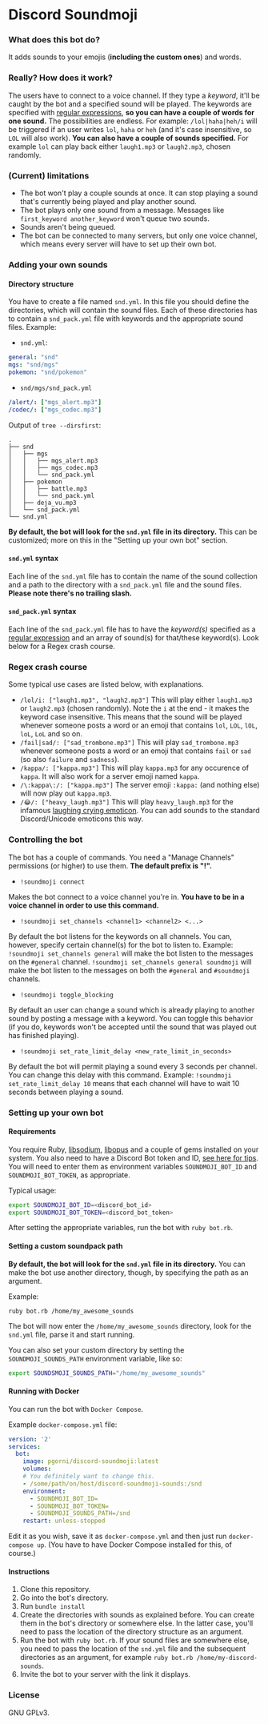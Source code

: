 # Discord Soundmoji

### What does this bot do?
It adds sounds to your emojis (**including the custom ones**) and words.

### Really? How does it work?
The users have to connect to a voice channel. If they type a *keyword*, it'll be caught by the bot and a specified sound will be played.
The keywords are specified with [regular expressions](https://en.wikipedia.org/wiki/Regular_expression), **so you can have a couple of words for one sound.** The possibilities are endless.
For example: `/lol|haha|heh/i` will be triggered if an user writes `lol`, `haha` or `heh` (and it's case insensitive, so `LOL` will also work).
**You can also have a couple of sounds specified.**
For example `lol` can play back either `laugh1.mp3` or `laugh2.mp3`, chosen randomly.

### (Current) limitations
- The bot won't play a couple sounds at once. It can stop playing a sound that's currently being played and play another sound.
- The bot plays only one sound from a message. Messages like `first_keyword another_keyword` won't queue two sounds.
- Sounds aren't being queued.
- The bot can be connected to many servers, but only one voice channel, which means every server will have to set up their own bot.

### Adding your own sounds

#### Directory structure
You have to create a file named `snd.yml`. In this file you should define the directories, which will contain the sound files. Each of these directories has to contain a `snd_pack.yml` file with keywords and the appropriate sound files.
Example:
- `snd.yml`:
```yaml
general: "snd"
mgs: "snd/mgs"
pokemon: "snd/pokemon"
```
- `snd/mgs/snd_pack.yml`
```yaml
/alert/: ["mgs_alert.mp3"]
/codec/: ["mgs_codec.mp3"]
```
Output of `tree --dirsfirst`:
```
.
├── snd
│   ├── mgs
│   │   ├── mgs_alert.mp3
│   │   ├── mgs_codec.mp3
│   │   └── snd_pack.yml
│   ├── pokemon
│   │   ├── battle.mp3
│   │   └── snd_pack.yml
│   ├── deja_vu.mp3
│   └── snd_pack.yml
└── snd.yml
```
**By default, the bot will look for the `snd.yml` file in its directory.** This can be customized; more on this in the "Setting up your own bot" section.

#### `snd.yml` syntax
Each line of the `snd.yml` file has to contain the name of the sound collection and a path to the directory with a `snd_pack.yml` file and the sound files. **Please note there's no trailing slash.**

#### `snd_pack.yml` syntax
Each line of the `snd_pack.yml` file has to have the *keyword(s)* specified as a [regular expression](https://en.wikipedia.org/wiki/Regular_expression) and an array of sound(s) for that/these keyword(s). Look below for a Regex crash course.

### Regex crash course
Some typical use cases are listed below, with explanations.

- `/lol/i: ["laugh1.mp3", "laugh2.mp3"]`
This will play either `laugh1.mp3` or `laugh2.mp3` (chosen randomly). Note the `i` at the end - it makes the keyword case insensitive. This means that the sound will be played whenever someone posts a word or an emoji that contains `lol`, `LOL`, `lOL`, `loL`, `LoL` and so on.
- `/fail|sad/: ["sad_trombone.mp3"]`
This will play `sad_trombone.mp3` whenever someone posts a word or an emoji that contains `fail` or `sad` (so also `failure` and `sadness`).
- `/kappa/: ["kappa.mp3"]`
This will play `kappa.mp3` for any occurence of `kappa`. It will also work for a server emoji named `kappa`.
- `/\:kappa\:/: ["kappa.mp3"]`
The server emoji `:kappa:` (and nothing else) will now play out `kappa.mp3`.
- `/😂/: ["heavy_laugh.mp3"]`
This will play `heavy_laugh.mp3` for the infamous [laughing crying emoticon](https://emojipedia.org/face-with-tears-of-joy/). You can add sounds to the standard Discord/Unicode emoticons this way.

### Controlling the bot
The bot has a couple of commands. You need a "Manage Channels" permissions (or higher) to use them.
**The default prefix is "!".**

- `!soundmoji connect`

Makes the bot connect to a voice channel you're in. **You have to be in a voice channel in order to use this command.**

- `!soundmoji set_channels <channel1> <channel2> <...>`

By default the bot listens for the keywords on all channels. You can, however, specify certain channel(s) for the bot to listen to.
Example: `!soundmoji set_channels general` will make the bot listen to the messages on the `#general` channel. `!soundmoji set_channels general soundmoji` will make the bot listen to the messages on both the `#general` and `#soundmoji` channels.

- `!soundmoji toggle_blocking`

By default an user can change a sound which is already playing to another sound by posting a message with a keyword. You can toggle this behavior (if you do, keywords won't be accepted until the sound that was played out has finished playing).

- `!soundmoji set_rate_limit_delay <new_rate_limit_in_seconds>`

By default the bot will permit playing a sound every 3 seconds per channel. You can change this delay with this command. Example: `!soundmoji set_rate_limit_delay 10` means that each channel will have to wait 10 seconds between playing a sound.

### Setting up your own bot
#### Requirements
You require Ruby, [libsodium](https://github.com/meew0/discordrb/wiki/Installing-libsodium), [libopus](https://github.com/meew0/discordrb/wiki/Installing-libopus) and a couple of gems installed on your system.
You also need to have a Discord Bot token and ID, [see here for tips](https://github.com/reactiflux/discord-irc/wiki/Creating-a-discord-bot-&-getting-a-token). You will need to enter them as environment variables `SOUNDMOJI_BOT_ID` and `SOUNDMOJI_BOT_TOKEN`, as appropriate.

Typical usage:
```sh
export SOUNDMOJI_BOT_ID=<discord_bot_id>
export SOUNDMOJI_BOT_TOKEN=<discord_bot_token>
```

After setting the appropriate variables, run the bot with `ruby bot.rb`.

#### Setting a custom soundpack path
**By default, the bot will look for the `snd.yml` file in its directory.** You can make the bot use another directory, though, by specifying the path as an argument.

Example:

```
ruby bot.rb /home/my_awesome_sounds
```

The bot will now enter the `/home/my_awesome_sounds` directory, look for the `snd.yml` file, parse it and start running.

You can also set your custom directory by setting the `SOUNDMOJI_SOUNDS_PATH` environment variable, like so:

```sh
export SOUNDSMOJI_SOUNDS_PATH="/home/my_awesome_sounds"
```

#### Running with Docker

You can run the bot with `Docker Compose`.

Example `docker-compose.yml` file:

```yaml
version: '2'
services:
  bot:
    image: pgorni/discord-soundmoji:latest
    volumes:
    # You definitely want to change this. 
    - /some/path/on/host/discord-soundmoji-sounds:/snd
    environment:
      - SOUNDMOJI_BOT_ID=
      - SOUNDMOJI_BOT_TOKEN=
      - SOUNDMOJI_SOUNDS_PATH=/snd
    restart: unless-stopped
```

Edit it as you wish, save it as `docker-compose.yml` and then just run `docker-compose up`. (You have to have Docker Compose installed for this, of course.)


#### Instructions
1. Clone this repository.
2. Go into the bot's directory.
3. Run `bundle install`
4. Create the directories with sounds as explained before. You can create them in the bot's directory or somewhere else. In the latter case, you'll need to pass the location of the directory structure as an argument.
5. Run the bot with `ruby bot.rb`. If your sound files are somewhere else, you need to pass the location of the `snd.yml` file and the subsequent directories as an argument, for example `ruby bot.rb /home/my-discord-sounds`.
6. Invite the bot to your server with the link it displays.

### License
GNU GPLv3.